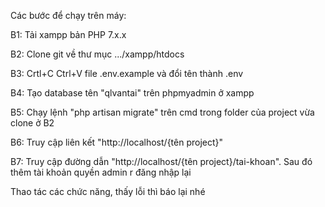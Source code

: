 Các bước để chạy trên máy:

<p>B1: Tải xampp bản PHP 7.x.x </p>
<p>B2: Clone git về thư mục .../xampp/htdocs</p>
<p>B3: Crtl+C Ctrl+V file .env.example  và đổi tên thành .env</p>
<p>B4: Tạo database tên "qlvantai" trên phpmyadmin ở xampp</p>
<p>B5: Chạy lệnh "php artisan migrate" trên cmd trong folder của project vừa clone ở B2</p>
<p>B6: Truy cập liên kết "http://localhost/{tên project}" </p>
<p>B7: Truy cập đường  dẫn "http://localhost/{tên project}/tai-khoan". Sau đó thêm tài khoản quyền admin r đăng nhập lại</p>
<p>Thao tác các chức năng, thấy lỗi thì báo lại nhé</p>
